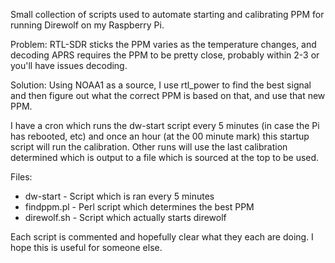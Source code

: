 Small collection of scripts used to automate starting and calibrating PPM for
running Direwolf on my Raspberry Pi.

Problem:  RTL-SDR sticks the PPM varies as the temperature changes, and decoding
APRS requires the PPM to be pretty close, probably within 2-3 or you'll have
issues decoding.

Solution:  Using NOAA1 as a source, I use rtl_power to find the best signal
and then figure out what the correct PPM is based on that, and use that new
PPM.

I have a cron which runs the dw-start script every 5 minutes (in case the Pi has
rebooted, etc) and once an hour (at the 00 minute mark) this startup script
will run the calibration.  Other runs will use the last calibration determined
which is output to a file which is sourced at the top to be used.

Files:

 * dw-start - Script which is ran every 5 minutes
 * findppm.pl - Perl script which determines the best PPM
 * direwolf.sh - Script which actually starts direwolf

Each script is commented and hopefully clear what they each are doing.  I hope
this is useful for someone else.
